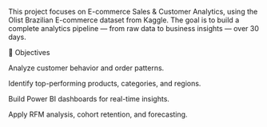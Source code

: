 This project focuses on E-commerce Sales & Customer Analytics, using the Olist Brazilian E-commerce dataset from Kaggle.
The goal is to build a complete analytics pipeline — from raw data to business insights — over 30 days.

🎯 Objectives

Analyze customer behavior and order patterns.

Identify top-performing products, categories, and regions.

Build Power BI dashboards for real-time insights.

Apply RFM analysis, cohort retention, and forecasting.
